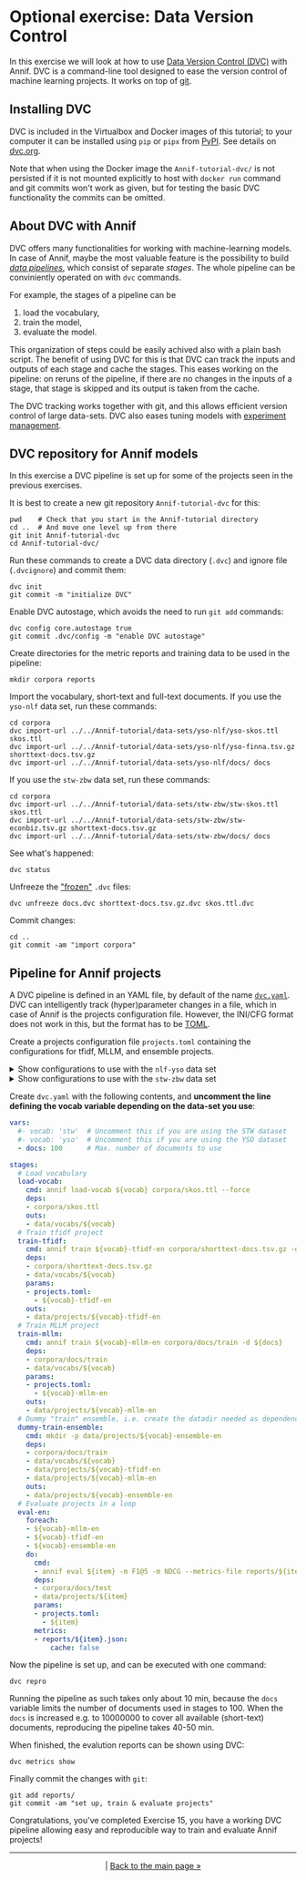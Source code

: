 # Optional exercise: Data Version Control

In this exercise we will look at how to use [Data Version Control
(DVC)](https://dvc.org/) with Annif. DVC is a command-line tool designed to ease the
version control of machine learning projects. It works on top of [git](https://git-scm.com/).

## Installing DVC
DVC is included in the Virtualbox and Docker images of this tutorial; to your computer it
can be installed using `pip` or `pipx` from [PyPI](https://pypi.org/project/dvc/).
See details on [dvc.org](https://dvc.org/doc/install). 

Note that when using the Docker image the `Annif-tutorial-dvc/` is not persisted
if it is not mounted explicitly to host with `docker run` command and git commits won't work as given,
but for testing the basic DVC functionality the commits can be omitted.

## About DVC with Annif

DVC offers many functionalities for working with machine-learning models.
In case of Annif, maybe the most valuable feature is the possibility to build
[_data pipelines_](https://dvc.org/doc/start/data-management/data-pipelines),
which consist of separate _stages_. The whole pipeline
can be conviniently operated on with `dvc` commands.

For example, the stages of a pipeline can be

1. load the vocabulary,
2. train the model,
3. evaluate the model.

This organization of steps could be easily achived also with a plain bash
script. The benefit of using DVC for this is that DVC can track the inputs and
outputs of each stage and cache the stages. This eases working on the pipeline:
on reruns of the pipeline, if there are no changes in the inputs of a stage,
that stage is skipped and its output is taken from the cache. 

The DVC tracking works together with git, and this allows efficient version
control of large data-sets. DVC also eases tuning models with [experiment
management](https://dvc.org/doc/user-guide/experiment-management).

## DVC repository for Annif models

In this exercise a DVC pipeline is set up for some of the projects seen in the
previous exercises.

It is best to create a new git repository `Annif-tutorial-dvc` for this:

    pwd    # Check that you start in the Annif-tutorial directory
    cd ..  # And move one level up from there
    git init Annif-tutorial-dvc
    cd Annif-tutorial-dvc/

Run these commands to create a DVC data directory (`.dvc`) and ignore file
(`.dvcignore`) and commit them:

    dvc init
    git commit -m "initialize DVC"

Enable DVC autostage, which avoids the need to run `git add` commands:

    dvc config core.autostage true
    git commit .dvc/config -m "enable DVC autostage"

Create directories for the metric reports and training data to be used in the
pipeline:

    mkdir corpora reports

Import the vocabulary, short-text and full-text documents.
If you use the `yso-nlf` data set, run these commands:

    cd corpora
    dvc import-url ../../Annif-tutorial/data-sets/yso-nlf/yso-skos.ttl skos.ttl
    dvc import-url ../../Annif-tutorial/data-sets/yso-nlf/yso-finna.tsv.gz shorttext-docs.tsv.gz
    dvc import-url ../../Annif-tutorial/data-sets/yso-nlf/docs/ docs

If you use the `stw-zbw` data set, run these commands:

    cd corpora
    dvc import-url ../../Annif-tutorial/data-sets/stw-zbw/stw-skos.ttl skos.ttl
    dvc import-url ../../Annif-tutorial/data-sets/stw-zbw/stw-econbiz.tsv.gz shorttext-docs.tsv.gz
    dvc import-url ../../Annif-tutorial/data-sets/stw-zbw/docs/ docs

See what's happened:

    dvc status

Unfreeze the
["frozen"](https://dvc.org/doc/command-reference/unfreeze#description) `.dvc`
files:

    dvc unfreeze docs.dvc shorttext-docs.tsv.gz.dvc skos.ttl.dvc 

Commit changes:

    cd ..
    git commit -am "import corpora"

## Pipeline for Annif projects

A DVC pipeline is defined in an YAML file, by default of the name [`dvc.yaml`](https://dvc.org/doc/user-guide/project-structure/dvcyaml-files).
DVC can intelligently track (hyper)parameter changes in a file, which in case of
Annif is the projects configuration file. However, the INI/CFG format does not
work in this, but the format has to be [TOML](https://en.wikipedia.org/wiki/TOML).

Create a projects configuration file `projects.toml` containing the configurations 
for tfidf, MLLM, and ensemble projects.

<details><summary>
Show configurations to use with the <code>nlf-yso</code> data set
</summary>

```toml
[yso-tfidf-en]
name = "YSO TFIDF project"
language = "en"
backend = "tfidf"
vocab = "yso"
analyzer = "snowball(english)"

[yso-mllm-en]
name = "YSO MLLM project"
language = "en"
backend = "mllm"
vocab = "yso"
analyzer = "snowball(english)"

[yso-ensemble-en]
name="YSO ensemble project"
language="en"
backend="ensemble"
vocab="yso"
sources="yso-tfidf-en,yso-mllm-en:2"

```
</details>

<details><summary>
Show configurations to use with the <code>stw-zbw</code> data set
</summary>

```toml
[stw-tfidf-en]
name = "STW TFIDF project"
language = "en"
backend = "tfidf"
vocab = "stw"
analyzer = "snowball(english)"

[stw-mllm-en]
name = "STW MLLM project"
language = "en"
backend = "mllm"
vocab = "stw"
analyzer = "snowball(english)"

[stw-ensemble-en]
name = "STW ensemble project"
language = "en"
backend = "ensemble"
vocab = "stw"
sources = "stw-tfidf-en,stw-mllm-en:2"
```
</details>


Create `dvc.yaml` with the following contents, and **uncomment the line defining the vocab variable depending on the data-set you use**:
```yaml
vars:
  #- vocab: 'stw'  # Uncomment this if you are using the STW dataset
  #- vocab: 'yso'  # Uncomment this if you are using the YSO dataset
  - docs: 100      # Max. number of documents to use

stages:
  # Load vocabulary
  load-vocab:
    cmd: annif load-vocab ${vocab} corpora/skos.ttl --force
    deps:
    - corpora/skos.ttl
    outs:
    - data/vocabs/${vocab}
  # Train tfidf project
  train-tfidf:
    cmd: annif train ${vocab}-tfidf-en corpora/shorttext-docs.tsv.gz -d ${docs}
    deps:
    - corpora/shorttext-docs.tsv.gz
    - data/vocabs/${vocab}
    params:
    - projects.toml:
      - ${vocab}-tfidf-en
    outs:
    - data/projects/${vocab}-tfidf-en
  # Train MLLM project
  train-mllm:
    cmd: annif train ${vocab}-mllm-en corpora/docs/train -d ${docs}
    deps:
    - corpora/docs/train
    - data/vocabs/${vocab}
    params:
    - projects.toml:
      - ${vocab}-mllm-en
    outs:
    - data/projects/${vocab}-mllm-en
  # Dummy "train" ensemble, i.e. create the datadir needed as dependency in eval
  dummy-train-ensemble:
    cmd: mkdir -p data/projects/${vocab}-ensemble-en
    deps:
    - corpora/docs/train
    - data/vocabs/${vocab}
    - data/projects/${vocab}-tfidf-en
    - data/projects/${vocab}-mllm-en
    outs:
    - data/projects/${vocab}-ensemble-en
  # Evaluate projects in a loop
  eval-en:
    foreach:
    - ${vocab}-mllm-en
    - ${vocab}-tfidf-en
    - ${vocab}-ensemble-en
    do:
      cmd:
      - annif eval ${item} -m F1@5 -m NDCG --metrics-file reports/${item}.json corpora/docs/test/ -d ${docs}
      deps:
      - corpora/docs/test
      - data/projects/${item}
      params:
      - projects.toml:
        - ${item}
      metrics:
      - reports/${item}.json:
          cache: false
```

Now the pipeline is set up, and can be executed with one command:

    dvc repro

Running the pipeline as such takes only about 10 min, because the `docs` variable limits the number of documents used in stages to 100.
When the `docs` is increased e.g. to 10000000 to cover all available (short-text) documents, reproducing the pipeline takes 40-50 min.

When finished, the evalution reports can be
shown using DVC:

    dvc metrics show

Finally commit the changes with `git`:

    git add reports/
    git commit -am "set up, train & evaluate projects"

Congratulations, you've completed Exercise 15, you have a working DVC pipeline
allowing easy and reproducible way to train and evaluate Annif projects!

---

<p align="center">
|
<a href="/README.md">Back to the main page »</a>
</p>
